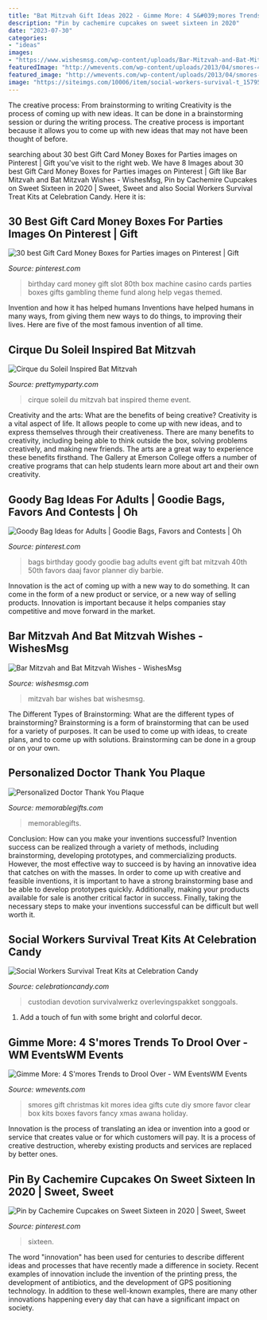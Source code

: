 ```yaml
---
title: "Bat Mitzvah Gift Ideas 2022 - Gimme More: 4 S&#039;mores Trends To Drool Over"
description: "Pin by cachemire cupcakes on sweet sixteen in 2020"
date: "2023-07-30"
categories:
- "ideas"
images:
- "https://www.wishesmsg.com/wp-content/uploads/Bar-Mitzvah-and-Bat-Mitzvah-Wishes.jpg"
featuredImage: "http://wmevents.com/wp-content/uploads/2013/04/smores-4.jpg"
featured_image: "http://wmevents.com/wp-content/uploads/2013/04/smores-4.jpg"
image: "https://siteimgs.com/10006/item/social-workers-survival-t_1579551848-0.jpg"
---
```



The creative process: From brainstorming to writing
Creativity is the process of coming up with new ideas. It can be done in a brainstorming session or during the writing process. The creative process is important because it allows you to come up with new ideas that may not have been thought of before.

	

		
searching about 30 best Gift Card Money Boxes for Parties images on Pinterest | Gift you've visit to the right web. We have 8 Images about 30 best Gift Card Money Boxes for Parties images on Pinterest | Gift like Bar Mitzvah and Bat Mitzvah Wishes - WishesMsg, Pin by Cachemire Cupcakes on Sweet Sixteen in 2020 | Sweet, Sweet and also Social Workers Survival Treat Kits at Celebration Candy. Here it is:
		
    
## 30 Best Gift Card Money Boxes For Parties Images On Pinterest | Gift

<img loading=lazy src="https://i.pinimg.com/736x/92/3a/88/923a88c675f080e9b5cc39f7d9362e61---birthday-th-birthday-gifts.jpg" onerror="this.onerror=null;this.src='https://tse1.mm.bing.net/th?id=OIP.7Lv_qknONWw2XFYqi6lJ2gHaJn&amp;pid=15.1';" alt="30 best Gift Card Money Boxes for Parties images on Pinterest | Gift">

_Source: pinterest.com_

>birthday card money gift slot 80th box machine casino cards parties boxes gifts gambling theme fund along help vegas themed. 

	

Invention and how it has helped humans
Inventions have helped humans in many ways, from giving them new ways to do things, to improving their lives. Here are five of the most famous invention of all time.

    
## Cirque Du Soleil Inspired Bat Mitzvah

<img loading=lazy src="https://www.prettymyparty.com/wp-content/uploads/2014/11/Cirque-du-Soleil-Theme.jpg" onerror="this.onerror=null;this.src='https://tse1.mm.bing.net/th?id=OIP.aqqeW_ufWUQVvTdQ4JwArAHaE7&amp;pid=15.1';" alt="Cirque du Soleil Inspired Bat Mitzvah">

_Source: prettymyparty.com_

>cirque soleil du mitzvah bat inspired theme event. 

	

Creativity and the arts: What are the benefits of being creative?
Creativity is a vital aspect of life. It allows people to come up with new ideas, and to express themselves through their creativeness. There are many benefits to creativity, including being able to think outside the box, solving problems creatively, and making new friends. The arts are a great way to experience these benefits firsthand. The Gallery at Emerson College offers a number of creative programs that can help students learn more about art and their own creativity.

    
## Goody Bag Ideas For Adults | Goodie Bags, Favors And Contests | Oh

<img loading=lazy src="https://i.pinimg.com/736x/52/2d/dd/522dddd0cf3dc9aba93a2314d1086839--bat-mitzvah-party-barbie-party.jpg?b=t" onerror="this.onerror=null;this.src='https://tse1.mm.bing.net/th?id=OIP.Wy_YlP7Lz8oVJfRzHp6ZDwHaE7&amp;pid=15.1';" alt="Goody Bag Ideas for Adults | Goodie Bags, Favors and Contests | Oh">

_Source: pinterest.com_

>bags birthday goody goodie bag adults event gift bat mitzvah 40th 50th favors daaj favor planner diy barbie. 

	

Innovation is the act of coming up with a new way to do something. It can come in the form of a new product or service, or a new way of selling products. Innovation is important because it helps companies stay competitive and move forward in the market.

    
## Bar Mitzvah And Bat Mitzvah Wishes - WishesMsg

<img loading=lazy src="https://www.wishesmsg.com/wp-content/uploads/Bar-Mitzvah-and-Bat-Mitzvah-Wishes.jpg" onerror="this.onerror=null;this.src='https://tse3.mm.bing.net/th?id=OIP.lmzwcBriA-_L8Opo7WAQZwHaEP&amp;pid=15.1';" alt="Bar Mitzvah and Bat Mitzvah Wishes - WishesMsg">

_Source: wishesmsg.com_

>mitzvah bar wishes bat wishesmsg. 

	

The Different Types of Brainstorming: What are the different types of brainstorming?
Brainstorming is a form of brainstorming that can be used for a variety of purposes. It can be used to come up with ideas, to create plans, and to come up with solutions. Brainstorming can be done in a group or on your own.

    
## Personalized Doctor Thank You Plaque

<img loading=lazy src="http://www.memorablegifts.com/gifts/pc/catalog/AAC-A806M.jpg" onerror="this.onerror=null;this.src='https://tse3.mm.bing.net/th?id=OIP.0Clr6FR4lHCPjkFUFT5akAHaHa&amp;pid=15.1';" alt="Personalized Doctor Thank You Plaque">

_Source: memorablegifts.com_

>memorablegifts. 

	

Conclusion: How can you make your inventions successful?
Invention success can be realized through a variety of methods, including brainstorming, developing prototypes, and commercializing products. However, the most effective way to succeed is by having an innovative idea that catches on with the masses. In order to come up with creative and feasible inventions, it is important to have a strong brainstorming base and be able to develop prototypes quickly. Additionally, making your products available for sale is another critical factor in success. Finally, taking the necessary steps to make your inventions successful can be difficult but well worth it.

    
## Social Workers Survival Treat Kits At Celebration Candy

<img loading=lazy src="https://siteimgs.com/10006/item/social-workers-survival-t_1579551848-0.jpg" onerror="this.onerror=null;this.src='https://tse2.mm.bing.net/th?id=OIP.MvyN_mGmHyuN8k_pT_pX1QHaHa&amp;pid=15.1';" alt="Social Workers Survival Treat Kits at Celebration Candy">

_Source: celebrationcandy.com_

>custodian devotion survivalwerkz overlevingspakket songgoals. 

	

1. Add a touch of fun with some bright and colorful decor.

    
## Gimme More: 4 S&#039;mores Trends To Drool Over - WM EventsWM Events

<img loading=lazy src="http://wmevents.com/wp-content/uploads/2013/04/smores-4.jpg" onerror="this.onerror=null;this.src='https://tse2.mm.bing.net/th?id=OIP.2LxFuCddey5yF-8bPwzHFgHaLH&amp;pid=15.1';" alt="Gimme More: 4 S&#039;mores Trends to Drool Over - WM EventsWM Events">

_Source: wmevents.com_

>smores gift christmas kit mores idea gifts cute diy smore favor clear box kits boxes favors fancy xmas awana holiday. 

	

Innovation is the process of translating an idea or invention into a good or service that creates value or for which customers will pay. It is a process of creative destruction, whereby existing products and services are replaced by better ones.

    
## Pin By Cachemire Cupcakes On Sweet Sixteen In 2020 | Sweet, Sweet

<img loading=lazy src="https://i.pinimg.com/originals/0e/7b/8b/0e7b8b7823bd7df00dd74bf87b8620c5.jpg" onerror="this.onerror=null;this.src='https://tse2.mm.bing.net/th?id=OIP.y8x1Aj9G9VLxI9Sr9amicgHaJ4&amp;pid=15.1';" alt="Pin by Cachemire Cupcakes on Sweet Sixteen in 2020 | Sweet, Sweet">

_Source: pinterest.com_

>sixteen. 

	

The word "innovation" has been used for centuries to describe different ideas and processes that have recently made a difference in society. Recent examples of innovation include the invention of the printing press, the development of antibiotics, and the development of GPS positioning technology. In addition to these well-known examples, there are many other innovations happening every day that can have a significant impact on society.

